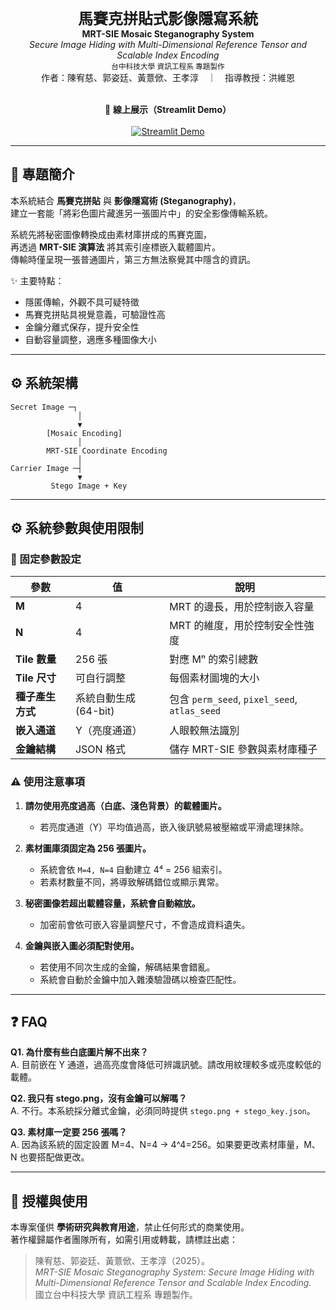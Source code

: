 <p align="center">
  <br>
  <b style="font-size:24px;">馬賽克拼貼式影像隱寫系統</b>
  <br> 
  <b>MRT-SIE Mosaic Steganography System</b>
  <br>
  <i>Secure Image Hiding with Multi-Dimensional Reference Tensor and Scalable Index Encoding</i>
  <br>
  <sub>台中科技大學 資訊工程系 專題製作</sub>
  <br>
  作者：陳宥慈、郭姿廷、黃薏俽、王孝淳　｜　指導教授：洪維恩
  <br><br>
</p>

<p align="center">
  🎯 <b>線上展示（Streamlit Demo）</b><br><br>
  <a href="https://mrt-sie-mosaic-steganography-system-c5imaur3ojmfhgkehjuvpr.streamlit.app/" target="_blank">
    <img src="https://img.shields.io/badge/🚀%20Try%20Now%20on%20Streamlit-blue?style=for-the-badge" alt="Streamlit Demo"/>
  </a>
</p>


---

## 🧠 專題簡介
本系統結合 **馬賽克拼貼** 與 **影像隱寫術 (Steganography)**，  
建立一套能「將彩色圖片藏進另一張圖片中」的安全影像傳輸系統。  

系統先將秘密圖像轉換成由素材庫拼成的馬賽克圖，  
再透過 **MRT-SIE 演算法** 將其索引座標嵌入載體圖片。  
傳輸時僅呈現一張普通圖片，第三方無法察覺其中隱含的資訊。  

✨ 主要特點：
- 隱匿傳輸，外觀不具可疑特徵  
- 馬賽克拼貼具視覺意義，可驗證性高  
- 金鑰分離式保存，提升安全性  
- 自動容量調整，適應多種圖像大小  

---

## ⚙️ 系統架構
```text
Secret Image ─┐
               │
               ▼
        [Mosaic Encoding]
               │
        MRT-SIE Coordinate Encoding
               │
Carrier Image ─┤
               ▼
         Stego Image + Key
```
---

## ⚙️ 系統參數與使用限制

### 🔸 固定參數設定
| 參數 | 值 | 說明 |
|------|----|------|
| **M** | 4 | MRT 的邊長，用於控制嵌入容量 |
| **N** | 4 | MRT 的維度，用於控制安全性強度 |
| **Tile 數量** | 256 張 | 對應 Mⁿ 的索引總數 |
| **Tile 尺寸** |可自行調整 | 每個素材圖塊的大小 |
| **種子產生方式** | 系統自動生成 (64-bit) | 包含 `perm_seed`, `pixel_seed`, `atlas_seed` |
| **嵌入通道** | Y（亮度通道） | 人眼較無法識別 |
| **金鑰結構** | JSON 格式 | 儲存 MRT-SIE 參數與素材庫種子 |


### ⚠️ 使用注意事項
1. **請勿使用亮度過高（白底、淺色背景）的載體圖片。**  
   - 若亮度通道（Y）平均值過高，嵌入後訊號易被壓縮或平滑處理抹除。  

2. **素材圖庫須固定為 256 張圖片。**  
   - 系統會依 `M=4, N=4` 自動建立 4⁴ = 256 組索引。  
   - 若素材數量不同，將導致解碼錯位或顯示異常。  

3. **秘密圖像若超出載體容量，系統會自動縮放。**  
   - 加密前會依可嵌入容量調整尺寸，不會造成資料遺失。  

4. **金鑰與嵌入圖必須配對使用。**  
   - 若使用不同次生成的金鑰，解碼結果會錯亂。  
   - 系統會自動於金鑰中加入雜湊驗證碼以檢查匹配性。  



---
## ❓ FAQ

**Q1. 為什麼有些白底圖片解不出來？**  
A. 目前嵌在 Y 通道，過高亮度會降低可辨識訊號。請改用紋理較多或亮度較低的載體。

**Q2. 我只有 stego.png，沒有金鑰可以解嗎？**  
A. 不行。本系統採分離式金鑰，必須同時提供 `stego.png + stego_key.json`。

**Q3. 素材庫一定要 256 張嗎？**  
A. 因為該系統的固定設置 M=4、N=4 → 4^4=256。如果要更改素材庫量，M、N 也要搭配做更改。

---

## 📜 授權與使用

本專案僅供 **學術研究與教育用途**，禁止任何形式的商業使用。  
著作權歸屬作者團隊所有，如需引用或轉載，請標註出處：

> 陳宥慈、郭姿廷、黃薏俽、王孝淳（2025）。  
> *MRT-SIE Mosaic Steganography System: Secure Image Hiding with Multi-Dimensional Reference Tensor and Scalable Index Encoding.*  
> 國立台中科技大學 資訊工程系 專題製作。  

